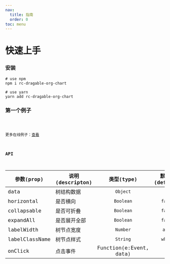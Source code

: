 ```yaml
---
nav:
  title: 指南
  order: 0
toc: menu
---
```


# 快速上手

### 安装

```
# use npm
npm i rc-dragable-org-chart

# use yarn
yarn add rc-dragable-org-chart
```

### 第一个例子

<code src="../examples/basic.jsx">

更多在线例子：[查看](/demo)

### API

| 参数(prop)     | 说明(descripton) |       类型(type)        | 默认值(default) |
| -------------- | ---------------- | :---------------------: | :-------------: |
| data           | 树结构数据       |        `Object`         |       {}        |
| horizontal     | 是否横向         |        `Boolean`        |     `false`     |
| collapsable    | 是否可折叠       |        `Boolean`        |     `false`     |
| expandAll      | 是否展开全部     |        `Boolean`        |     `false`     |
| labelWidth     | 树节点宽度       |        `Number`         |     `auto`      |
| labelClassName | 树节点样式       |        `String`         |     `white`     |
| onClick        | 点击事件         | Function(e:Event, data) |
